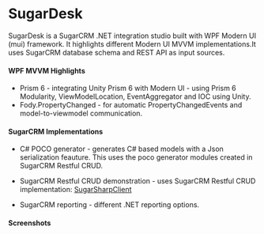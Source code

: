 # SugarDesk
SugarDesk is a SugarCRM .NET integration studio built with WPF Modern UI (mui) framework. 
It highlights different Modern UI MVVM implementations.It uses SugarCRM database schema and REST API as input sources. 

#### WPF MVVM Highlights
* Prism 6 - integrating Unity Prism 6 with Modern UI - using Prism 6 Modularity, ViewModelLocation, EventAggregator and IOC using Unity.
* Fody.PropertyChanged - for automatic PropertyChangedEvents and model-to-viewmodel communication.

#### SugarCRM Implementations
* C# POCO generator - generates C# based models with a Json serialization feauture. This uses the poco generator modules created in SugarCRM Restful CRUD.
*  SugarCRM Restful CRUD demonstration - uses SugarCRM Restful CRUD implementation: [SugarSharpClient](https://github.com/mattkol/SugarSharpClient)
                            
* SugarCRM reporting - different .NET reporting options.

#### Screenshots
